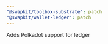 ```yaml
---
"@swapkit/toolbox-substrate": patch
"@swapkit/wallet-ledger": patch
---
```


Adds Polkadot support for ledger
